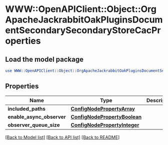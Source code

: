 # WWW::OpenAPIClient::Object::OrgApacheJackrabbitOakPluginsDocumentSecondarySecondaryStoreCacProperties

## Load the model package
```perl
use WWW::OpenAPIClient::Object::OrgApacheJackrabbitOakPluginsDocumentSecondarySecondaryStoreCacProperties;
```

## Properties
Name | Type | Description | Notes
------------ | ------------- | ------------- | -------------
**included_paths** | [**ConfigNodePropertyArray**](ConfigNodePropertyArray.md) |  | [optional] 
**enable_async_observer** | [**ConfigNodePropertyBoolean**](ConfigNodePropertyBoolean.md) |  | [optional] 
**observer_queue_size** | [**ConfigNodePropertyInteger**](ConfigNodePropertyInteger.md) |  | [optional] 

[[Back to Model list]](../README.md#documentation-for-models) [[Back to API list]](../README.md#documentation-for-api-endpoints) [[Back to README]](../README.md)


